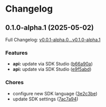 # Changelog

## 0.1.0-alpha.1 (2025-05-02)

Full Changelog: [v0.0.1-alpha.0...v0.1.0-alpha.1](https://github.com/goperigon/perigon-go-sdk/compare/v0.0.1-alpha.0...v0.1.0-alpha.1)

### Features

* **api:** update via SDK Studio ([b66a90a](https://github.com/goperigon/perigon-go-sdk/commit/b66a90ae8156c3cd3013dfb370bbd3289d5645fa))
* **api:** update via SDK Studio ([e9f5abd](https://github.com/goperigon/perigon-go-sdk/commit/e9f5abd27f00a215210ee7b272ef09446a0df80d))


### Chores

* configure new SDK language ([3e2c3be](https://github.com/goperigon/perigon-go-sdk/commit/3e2c3bea7877599cbb14292464b43dac15abc3e9))
* update SDK settings ([7ac7a94](https://github.com/goperigon/perigon-go-sdk/commit/7ac7a94949cfb0ba00384e542b8679a965ed2633))
